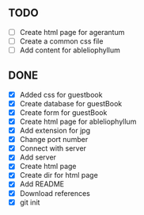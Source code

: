  ## TODO

 - [ ] Create html page for agerantum 
 - [ ] Create a common css file
 - [ ] Add content for ableliophyllum

 ## DONE

 - [x] Added css for guestbook
 - [x] Create database for guestBook
 - [x] Create form for guestBook
 - [x] Create html page for ableliophyllum
 - [x] Add extension for jpg
 - [x] Change port number
 - [x] Connect with server
 - [x] Add server
 - [x] Create html page 
 - [x] Create dir for html page
 - [x] Add README
 - [x] Download references
 - [x] git init